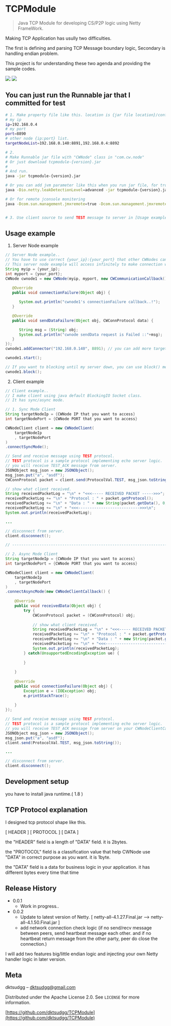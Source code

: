 # TCPModule
> Java TCP Module for developing CS/P2P logic using Netty FrameWork.

Making TCP Application has usully two difficulties.

The first is defining and parsing TCP Message boundary logic, Secondary is handling endian problem.

This project is for understanding these two agenda and providing the sample codes. 

![](p2p_achi.png)
![](cs_achi.png)

## You can just run the Runnable jar that I committed for test

```sh
# 1. Make property file like this. location is {jar file location}/config/node.properties..
# my ip
ip=192.168.0.4
# my port
port=8890
# other node {ip:port} list.
targetNodeList=192.168.0.140:8891,192.168.0.4:8892
```

```sh
# 2. 
# Make Runnable jar file with "CWNode" class in "com.cw.node"
# Or just download tcpmodule-{version}.jar
# 
# And run.
java -jar tcpmodule-{version}.jar

# Or you can add jvm parameter like this when you run jar file, for trouble shooting Netty Memory leak
java -Dio.netty.leakDetectionLevel=advanced -jar tcpmodule-{version}.jar

# Or for remote jconsole monitering
java -Dcom.sun.management.jmxremote=true -Dcom.sun.management.jmxremote.port={YOUR_JMX_PORT} -Dcom.sun.management.jmxremote.rmi.port={YOUR_JMX_PORT} -Dcom.sun.management.jmxremote.ssl=false -Dcom.sun.management.jmxremote.authenticate=false -Djava.rmi.server.hostname=192.168.0.140 -Dcom.sun.management.jmxremote.authenticate=false -jar tcpmodule-{version}.jar


# 3. Use client source to send TEST message to server in [Usage example] - [2. Client example] Section.
```

## Usage example

1. Server Node example
```java
// Server Node example..
// You have to use correct {your_ip}:{your_port} that other CWNodes can detect on the internet.
// This server node example will access infinitely to make connection with CWNode 192.168.0.140:8891 until success.
String myip = {your_ip};
int myport = {your_port};
CWNode cwnode1 = new CWNode(myip, myport, new CWCommunicationCallback() {
			
   @Override
   public void connectionFailure(Object obj) {

      System.out.println("cwnode1's connectionFailure callback..!");
   }

   @Override
   public void sendDataFailure(Object obj, CWConnProtocol data) {

      String msg = (String) obj;
      System.out.println("cwnode sendData request is Failed ::"+msg);
   }
});
cwnode1.addConnector("192.168.0.140", 8891); // you can add more target CWNode as much as you want.

cwnode1.start();

// If you want to blocking until my server down, you can use block() method.
cwnode1.block();
```

2. Client example
```java
// Client example..
// I make client using java default BlockingIO Socket class.
// It has sync/async mode.

// 1. Sync Mode Client
String targetNodeIp = {CWNode IP that you want to access}
int targetNodePort = {CWNode PORT that you want to access}

CWNodeClient client = new CWNodeClient(
	targetNodeIp
	, targetNodePort
)
.connectSyncMode();

// Send and receive message using TEST protocol.
// TEST protocol is a sample protocol implementing echo server logic.
// you will receive TEST_ACK message from server.
JSONObject msg_json = new JSONObject();
msg_json.put("a", "asdf");
CWConnProtocol packet = client.send(ProtocolVal.TEST, msg_json.toString());

// show what client received.
String receivedPacketLog = "\n" + "<<<----- RECEIVED PACKET ----->>>";
receivedPacketLog += "\n" + "Protocol : " + packet.getProtocol();
receivedPacketLog += "\n" + "Data : " + new String(packet.getData(), 0, packet.getData().length, "UTF-8");
receivedPacketLog += "\n" + "<<<--------------------------->>>\n";
System.out.println(receivedPacketLog);

...

// disconnect from server.
client.disconnect();

// --------------------------------------------------------------------------------------------------

// 2. Async Mode Client
String targetNodeIp = {CWNode IP that you want to access}
int targetNodePort = {CWNode PORT that you want to access}

CWNodeClient client = new CWNodeClient(
	targetNodeIp
	, targetNodePort
)
.connectAsyncMode(new CWNodeClientCallback() {
	
	@Override
	public void receivedData(Object obj) {
		try {
			CWConnProtocol packet = (CWConnProtocol) obj;
			
			// show what client received.
			String receivedPacketLog = "\n" + "<<<----- RECEIVED PACKET ----->>>";
			receivedPacketLog += "\n" + "Protocol : " + packet.getProtocol();
			receivedPacketLog += "\n" + "Data : " + new String(packet.getData(), 0, packet.getData().length, "UTF-8");
			receivedPacketLog += "\n" + "<<<--------------------------->>>\n";
			System.out.println(receivedPacketLog);
		} catch(UnsupportedEncodingException ue) {
			
		}
					
	}
	
	@Override
	public void connectionFailure(Object obj) {
		Exception e = (IOException) obj;
		e.printStackTrace();
		
	}
});

// Send and receive message using TEST protocol.
// TEST protocol is a sample protocol implementing echo server logic.
// you will receive TEST_ACK message from server on your CWNodeClientCallback.
JSONObject msg_json = new JSONObject();
msg_json.put("a", "asdf");
client.send(ProtocolVal.TEST, msg_json.toString());

...

// disconnect from server.
client.disconnect();
```

## Development setup

you have to install java runtime.( 1.8 )

## TCP Protocol explanation
I designed tcp protocol shape like this.

[ HEADER ] [ PROTOCOL ] [ DATA ]

the "HEADER" field is a length of "DATA" field. it is 2bytes.

the "PROTOCOL" field is a classification value that help CWNode use "DATA" in correct purpose as you want. it is 1byte.

the "DATA" field is a data for business logic in your application. it has different bytes every time that time

## Release History

* 0.0.1
    * Work in progress.. 
* 0.0.2
    * Update to latest version of Netty. [ netty-all-4.1.27.Final.jar --> netty-all-4.1.50.Final.jar ]
    * add network connection check logic
(if no send/recv message between peers, send heartbeat message each other. and if no heartbeat return message from the other party, peer do close the connection.)
    
I will add two features big/little endian logic and injecting your own Netty handler logic in later version.

## Meta

dktsudgg – dktsudgg@gmail.com

Distributed under the Apache License 2.0. See ``LICENSE`` for more information.

[https://github.com/dktsudgg/TCPModule](https://github.com/dktsudgg/TCPModule)
